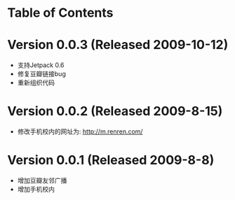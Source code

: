 <h1>Table of Contents</h1>


# Version 0.0.3 (Released 2009-10-12) #

  * 支持Jetpack 0.6
  * 修复豆瓣链接bug
  * 重新组织代码

# Version 0.0.2 (Released 2009-8-15) #

  * 修改手机校内的网址为: http://m.renren.com/

# Version 0.0.1 (Released 2009-8-8) #

  * 增加豆瓣友邻广播
  * 增加手机校内